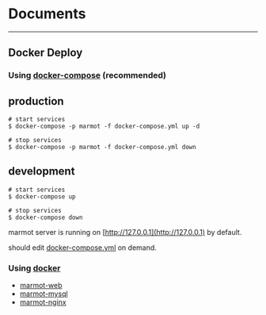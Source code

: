 # Documents

---

## Docker Deploy

### Using [docker-compose](https://docs.docker.com/compose/) (recommended)


## production

```
# start services
$ docker-compose -p marmot -f docker-compose.yml up -d

# stop services
$ docker-compose -p marmot -f docker-compose.yml down
```

## development

```
# start services
$ docker-compose up

# stop services
$ docker-compose down
```

marmot server is running on [http://127.0.0.1](http://127.0.0.1) by default.

should edit [docker-compose.yml](docker-compose.yml) on demand.

### Using [docker](https://docs.docker.com/)

- [marmot-web](../docker/marmot-web/README.md)
- [marmot-mysql](../docker/marmot-mysql/README.md)
- [marmot-nginx](../docker/marmot-nginx/README.md)
